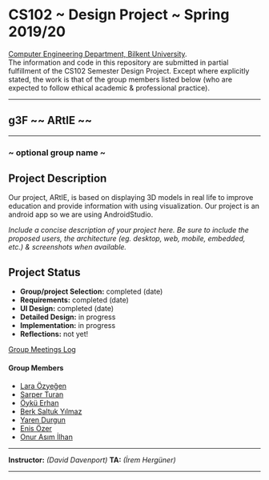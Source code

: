 # CS102 ~ Design Project ~ Spring 2019/20
[Computer Engineering Department, Bilkent University](http://w3.cs.bilkent.edu.tr/en/).  
The information and code in this repository are submitted in partial fulfillment of the CS102 Semester Design Project. Except where explicitly stated, the work is that of the group members listed below (who are expected to follow ethical academic & professional practice).
****
## g3F ~~ ARtIE ~~
****
### ~ optional group name ~

## Project Description
Our project, ARtIE, is based on displaying 3D models in real life to improve education and provide information with using visualization. Our project is an android app so we are using AndroidStudio.

_Include a concise description of your project here. Be sure to include the proposed users, the architecture (eg. desktop, web, mobile, embedded, etc.) & screenshots when available._
   
## Project Status
+ **Group/project Selection:** completed (date)
+ **Requirements:** completed (date)
+ **UI Design:** completed (date)
+ **Detailed Design:** in progress
+ **Implementation:** in progress
+ **Reflections:** not yet!

[Group Meetings Log](group/meetingslog.md)
#### Group Members
- [Lara Özyeğen](group/member1_log.md)    
- [Sarper Turan](group/Turan_Sarper_log.md)
- [Öykü Erhan](group/member3_log.md)
- [Berk Saltuk Yılmaz](group/member4_log.md)
- [Yaren Durgun](group/member5_log.md)
- [Enis Özer](group/member6_log.md)
- [Onur Asım İlhan](group/member7_log.md)

****
**Instructor:** _(David Davenport)_   **TA:**  _(İrem Hergüner)_
****
